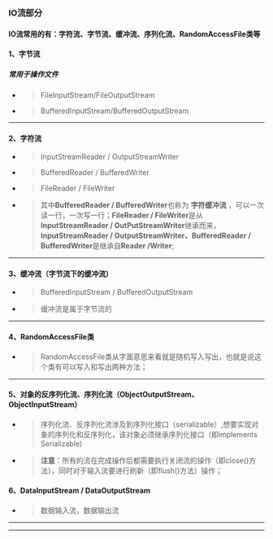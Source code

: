 
### IO流部分
#### IO流常用的有：字符流、字节流、缓冲流、序列化流、RandomAccessFile类等

#### 1、字节流

##### 常用于操作文件

- >  FileInputStream/FileOutputStream

- >  BufferedInputStream/BufferedOutputStream

---

#### 2、字符流

- >  InputStreamReader / OutputStreamWriter

- >  BufferedReader / BufferedWriter

- >  FileReader / FileWriter

- >  其中**BufferedReader / BufferedWriter**也称为 **字符缓冲流** ，可以一次读一行，一次写一行；**FileReader / FileWriter**是从**InputStreamReader / OutPutStreamWriter**继承而来，**InputStreamReader / OutputStreamWriter、BufferedReader / BufferedWriter**是继承自**Reader /Writer**;

---

#### 3、缓冲流（字节流下的缓冲流）

- > BufferedInputStream / BufferedOutputStream

- > 缓冲流是属于字节流的

---

#### 4、RandomAccessFile类

- >RandomAccessFile类从字面意思来看就是随机写入写出，也就是说这个类有可以写入和写出两种方法；

---

#### 5、对象的反序列化流、序列化流（ObjectOutputStream、ObjectInputStream）

- > 序列化流、反序列化流涉及到序列化接口（serializable）,想要实现对象的序列化和反序列化，该对象必须继承序列化接口（即implements Serializable)

- >**注意**：所有的流在完成操作后都需要执行关闭流的操作（即close()方法），同时对于输入流要进行刷新（即flush()方法）操作；


#### 6、DataInputStream / DataOutputStream

- > 数据输入流，数据输出流

---
---
